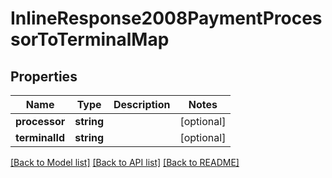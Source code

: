 # InlineResponse2008PaymentProcessorToTerminalMap

## Properties
Name | Type | Description | Notes
------------ | ------------- | ------------- | -------------
**processor** | **string** |  | [optional] 
**terminalId** | **string** |  | [optional] 

[[Back to Model list]](../README.md#documentation-for-models) [[Back to API list]](../README.md#documentation-for-api-endpoints) [[Back to README]](../README.md)


